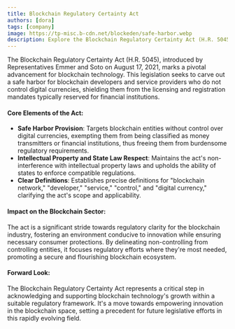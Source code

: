 ```yaml
---
title: Blockchain Regulatory Certainty Act
authors: [dora]
tags: [company]
image: https://tp-misc.b-cdn.net/blockeden/safe-harbor.webp
description: Explore the Blockchain Regulatory Certainty Act (H.R. 5045), providing safe harbor for blockchain developers and service providers from licensing and registration, fostering innovation in the blockchain industry.
---
```


The Blockchain Regulatory Certainty Act (H.R. 5045), introduced by Representatives Emmer and Soto on August 17, 2021, marks a pivotal advancement for blockchain technology. This legislation seeks to carve out a safe harbor for blockchain developers and service providers who do not control digital currencies, shielding them from the licensing and registration mandates typically reserved for financial institutions.

#### Core Elements of the Act:

- **Safe Harbor Provision**: Targets blockchain entities without control over digital currencies, exempting them from being classified as money transmitters or financial institutions, thus freeing them from burdensome regulatory requirements.
- **Intellectual Property and State Law Respect**: Maintains the act's non-interference with intellectual property laws and upholds the ability of states to enforce compatible regulations.
- **Clear Definitions**: Establishes precise definitions for "blockchain network," "developer," "service," "control," and "digital currency," clarifying the act's scope and applicability.

#### Impact on the Blockchain Sector:

The act is a significant stride towards regulatory clarity for the blockchain industry, fostering an environment conducive to innovation while ensuring necessary consumer protections. By delineating non-controlling from controlling entities, it focuses regulatory efforts where they're most needed, promoting a secure and flourishing blockchain ecosystem.

#### Forward Look:

The Blockchain Regulatory Certainty Act represents a critical step in acknowledging and supporting blockchain technology's growth within a suitable regulatory framework. It's a move towards empowering innovation in the blockchain space, setting a precedent for future legislative efforts in this rapidly evolving field.
